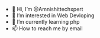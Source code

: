 - 👋 Hi, I’m @Amnishittechxpert
- 👀 I’m interested in Web Devloping
- 🌱 I’m currently learning php
- 📫 How to reach me by email

